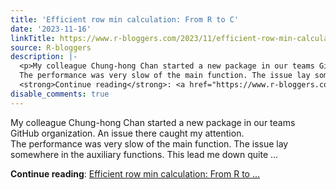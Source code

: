 ```yaml
---
title: 'Efficient row min calculation: From R to C'
date: '2023-11-16'
linkTitle: https://www.r-bloggers.com/2023/11/efficient-row-min-calculation-from-r-to-c/
source: R-bloggers
description: |-
  <p>My colleague Chung-hong Chan started a new package in our teams GitHub organization. An issue there caught my attention.<br />
  The performance was very slow of the main function. The issue lay somewhere in the auxiliary functions. This lead me down quite ...</p>
  <strong>Continue reading</strong>: <a href="https://www.r-bloggers.com/2023/11/efficient-row-min-calculation-from-r-to-c/">Efficient row min calculation: From R to ...
disable_comments: true
---
```

<p>My colleague Chung-hong Chan started a new package in our teams GitHub organization. An issue there caught my attention.<br />
The performance was very slow of the main function. The issue lay somewhere in the auxiliary functions. This lead me down quite ...</p>
<strong>Continue reading</strong>: <a href="https://www.r-bloggers.com/2023/11/efficient-row-min-calculation-from-r-to-c/">Efficient row min calculation: From R to ...